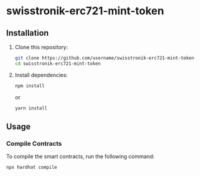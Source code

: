 # swisstronik-erc721-mint-token

## Installation

1. Clone this repository:

    ```sh
    git clone https://github.com/username/swisstronik-erc721-mint-token.git
    cd swisstronik-erc721-mint-token
    ```

2. Install dependencies:

    ```sh
    npm install
    ```

    or

    ```sh
    yarn install
    ```

## Usage

### Compile Contracts

To compile the smart contracts, run the following command:

```sh
npx hardhat compile
